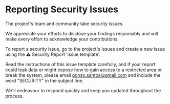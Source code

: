 # **Reporting Security Issues**

The project's team and community take security issues.

We appreciate your efforts to disclose your findings responsibly and will make every effort to acknowledge your contributions.

To report a security issue, go to the project's issues and create a new issue using the ⚠️ Security Report 'issue template'.

Read the instructions of this issue template carefully, and if your report could leak data or might expose how to gain access to a restricted area or break the system, please email [gonzo.santos@gmail.com](mailto:gonzo.santos@gmail.com) and include the word "SECURITY" in the subject line.

We'll endeavour to respond quickly and keep you updated throughout the process.
